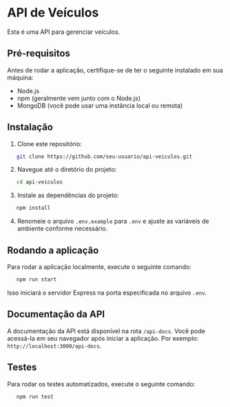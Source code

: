 # API de Veículos

Esta é uma API para gerenciar veículos.

## Pré-requisitos

Antes de rodar a aplicação, certifique-se de ter o seguinte instalado em sua máquina:

- Node.js
- npm (geralmente vem junto com o Node.js)
- MongoDB (você pode usar uma instância local ou remota)

## Instalação

1. Clone este repositório:

```bash
   git clone https://github.com/seu-usuario/api-veiculos.git
```

2. Navegue até o diretório do projeto:

```bash
   cd api-veiculos
```

3. Instale as dependências do projeto:

```bash
   npm install
```

4. Renomeie o arquivo `.env.example` para `.env` e ajuste as variáveis de ambiente conforme necessário.

## Rodando a aplicação

Para rodar a aplicação localmente, execute o seguinte comando:

```bash
   npm run start
```


Isso iniciará o servidor Express na porta especificada no arquivo `.env`.

## Documentação da API

A documentação da API está disponível na rota `/api-docs`. Você pode acessá-la em seu navegador após iniciar a aplicação. Por exemplo: `http://localhost:3000/api-docs`.

## Testes

Para rodar os testes automatizados, execute o seguinte comando:

```bash
   npm run test
```
